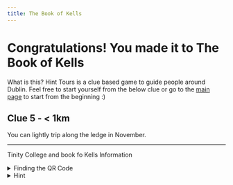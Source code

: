 ```yaml
---
title: The Book of Kells
---
```


# Congratulations! You made it to The Book of Kells

What is this? Hint Tours is a clue based game to guide people around Dublin. Feel free to start yourself from the below clue or go to the [main page](https://www.hinttours.com/) to start from the beginning :)

## Clue 5 - < 1km

You can lightly trip along the ledge in November.

---

Tinity College and book fo Kells Information


<details>
<summary>
Finding the QR Code</summary> Where the QR code is at grafton St
<details><summary>Can't find the QR Code?</summary> Occasionally they will disappear but you can Click here for next <a href="https://www.hinttours.com/yiix">clue</a></details>
</details>

<details><summary>Hint</summary> Mentioned in a Song from Ed Sheeran

<details><summary>Spoiler</summary> Grafton St
<div class="mapouter"><div class="gmap_canvas"><iframe width="600" height="500" id="gmap_canvas" src="https://maps.google.com/maps?q=Grafton%20Street&t=&z=13&ie=UTF8&iwloc=&output=embed" frameborder="0" scrolling="no" marginheight="0" marginwidth="0"></iframe><a href="https://123movies-to.org">123 movies</a><br><style>.mapouter{position:relative;text-align:right;height:500px;width:600px;}</style><a href="https://www.embedgooglemap.net">google map codes for website</a><style>.gmap_canvas {overflow:hidden;background:none!important;height:500px;width:600px;}</style></div></div>
</details>